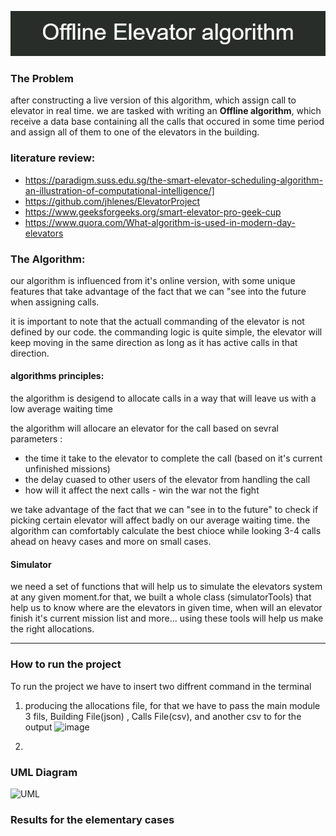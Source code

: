 
![alt text](https://github.com/noamv2/offlineElevator/blob/main/Offline_Elevator_algorithm.png)


### The Problem

after constructing a live version of this algorithm, which assign call to elevator in real time. we are tasked with writing an **Offline algorithm**, which receive a data base containing all the calls that occured in some time period and assign all of them to one of the elevators in the building. 
### literature review:


- https://paradigm.suss.edu.sg/the-smart-elevator-scheduling-algorithm-an-illustration-of-computational-intelligence/]
- https://github.com/jhlenes/ElevatorProject
- https://www.geeksforgeeks.org/smart-elevator-pro-geek-cup
- https://www.quora.com/What-algorithm-is-used-in-modern-day-elevators
### The Algorithm:
our algorithm is influenced from it's online version, with some unique features that take advantage of the fact that we can "see into the future when assigning calls.

it is important to note that the actuall commanding of the elevator is not defined by our code. the commanding logic is quite simple, the elevator will keep moving in the same direction as long as it has active calls in that direction.

#### algorithms principles:
the algorithm is desigend to allocate calls in a way that will leave us with a low average waiting time

the algorithm will allocare an elevator for the call based on sevral parameters :
- the time it take to the elevator to complete the call (based on it's current unfinished missions)
- the delay cuased to other users of the elevator from handling the call
- how will it affect the next calls - win the war not the fight

we take advantage of the fact that we can "see in to the future" to check if picking certain elevator will affect badly on our average waiting time. the algorithm can comfortably calculate the best chioce while looking 3-4 calls ahead on heavy cases and more on small cases.


#### Simulator
we need a set of functions that will help us to simulate the elevators system at any given moment.for that, we built a whole class (simulatorTools)
that help us to know where are the elevators in given time, when will an elevator finish it's current mission list and more...
using these tools will help us make the right allocations.

<hr>

### How to run the project

To run the project we have to insert two diffrent command in the terminal
1) producing the allocations file, for that we have to pass the main module 3 fils, Building File(json) , Calls File(csv), and another csv to for the output
![image](https://user-images.githubusercontent.com/74304423/142471616-03345339-855e-4560-94b3-67a8f7ae0a46.png)

3)
### UML Diagram

![UML](https://user-images.githubusercontent.com/74304423/142268875-f4ae05f6-f5fe-46d5-bdc0-8f462576023f.png)


### Results for the elementary cases



